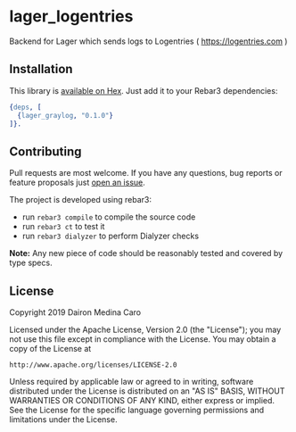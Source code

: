# lager_logentries

Backend for Lager which sends logs to Logentries ( https://logentries.com )

## Installation

This library is [available on Hex](https://hex.pm/packages/lager_logentries). Just add it to your
Rebar3 dependencies:

```erlang
{deps, [
  {lager_graylog, "0.1.0"}
]}.
```

## Contributing

Pull requests are most welcome. If you have any questions, bug reports or feature proposals just
[open an issue](https://github.com/codeadict/lager_logentries/issues/new).

The project is developed using rebar3:

* run `rebar3 compile` to compile the source code
* run `rebar3 ct` to test it
* run `rebar3 dialyzer` to perform Dialyzer checks

**Note:** Any new piece of code should be reasonably tested and covered by type specs.

## License

Copyright 2019 Dairon Medina Caro

Licensed under the Apache License, Version 2.0 (the "License");
you may not use this file except in compliance with the License.
You may obtain a copy of the License at

    http://www.apache.org/licenses/LICENSE-2.0

Unless required by applicable law or agreed to in writing, software
distributed under the License is distributed on an "AS IS" BASIS,
WITHOUT WARRANTIES OR CONDITIONS OF ANY KIND, either express or implied.
See the License for the specific language governing permissions and
limitations under the License.
